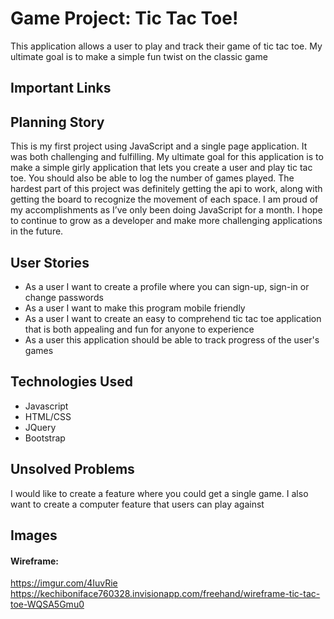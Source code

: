 # Game Project: Tic Tac Toe!
This application allows a user to play and track their game of tic tac toe. My ultimate goal is to make a simple fun twist on the classic game

## Important Links


## Planning Story
This is my first project using JavaScript and a single page application. It was both challenging and fulfilling. My ultimate goal for this application is to make a simple girly application that lets you create a user and play tic tac toe. You should also be able to log the number of games played. The hardest part of this project was definitely getting the api to work, along with getting the board to recognize the movement of each space. I am proud of my accomplishments as I’ve only been doing JavaScript for a month. I hope to continue to grow as a developer and make more challenging applications in the future.


## User Stories
- As a user I want to create a  profile where you can sign-up, sign-in or change passwords
- As a user I want to make this program mobile friendly
- As a user I want to create an easy to comprehend tic tac toe application that is both appealing and fun for anyone to experience
- As a user this application should be able to track progress of the user's games


## Technologies Used
- Javascript
- HTML/CSS
- JQuery
- Bootstrap

## Unsolved Problems
I would like to create a feature where you could get a single game.
I also want to create a computer feature that users can play against



## Images


#### Wireframe:
https://imgur.com/4IuvRie
https://kechiboniface760328.invisionapp.com/freehand/wireframe-tic-tac-toe-WQSA5Gmu0
